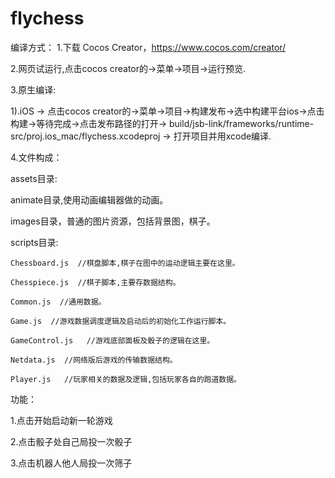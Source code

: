 # flychess
编译方式：
1.下载 Cocos Creator，https://www.cocos.com/creator/

2.网页试运行,点击cocos creator的->菜单->项目->运行预览.

3.原生编译:

1).iOS -> 点击cocos creator的->菜单->项目->构建发布->选中构建平台ios->点击构建->等待完成->点击发布路径的打开-> build/jsb-link/frameworks/runtime-src/proj.ios_mac/flychess.xcodeproj -> 打开项目并用xcode编译.


4.文件构成：

assets目录:

  animate目录,使用动画编辑器做的动画。
    
  images目录，普通的图片资源，包括背景图，棋子。
    
  scripts目录:
  
    Chessboard.js  //棋盘脚本,棋子在图中的运动逻辑主要在这里。
    
    Chesspiece.js  //棋子脚本,主要存数据结构。
    
    Common.js  //通用数据。
    
    Game.js  //游戏数据调度逻辑及启动后的初始化工作运行脚本。
    
    GameControl.js   //游戏底部面板及骰子的逻辑在这里。
    
    Netdata.js  //网络版后游戏的传输数据结构。
    
    Player.js   //玩家相关的数据及逻辑,包括玩家各自的跑道数据。
    

功能：

1.点击开始启动新一轮游戏

2.点击骰子处自己局投一次骰子

3.点击机器人他人局投一次筛子

